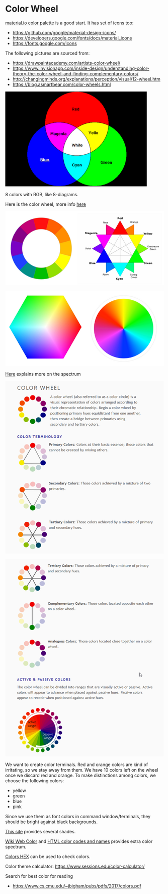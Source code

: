 # Color Wheel

[material.io color palette](https://material.io/archive/guidelines/style/color.html#color-color-palette) 
is a good start. It has set of icons too:
- https://github.com/google/material-design-icons/
- https://developers.google.com/fonts/docs/material_icons
- https://fonts.google.com/icons

The following pictures are sourced from:
- https://drawpaintacademy.com/artists-color-wheel/
- https://www.invisionapp.com/inside-design/understanding-color-theory-the-color-wheel-and-finding-complementary-colors/
- http://changingminds.org/explanations/perception/visual/12-wheel.htm
- https://blog.asmartbear.com/color-wheels.html

![rgb](rgb.png)

8 colors with RGB, like 8-diagrams.

Here is the color wheel, more info [here](https://en.wikipedia.org/wiki/Harmony_(color))

![color wheel](12_color_wheel.png)

![color cube](color_cube_disk.png)

[Here](https://worqx.com/color/color_wheel.htm) explains more on the spectrum

![cwe](color_wheel_explained.png)

![cwe](color_wheel_explained2.png)

We want to create color terminals.
Red and orange colors are kind of irritating, so we stay away from them.
We have 10 colors left on the wheel once we discard red and orange.
To make distinctions among colors, we choose the following colors:
- yellow
- green
- blue
- pink

Since we use them as font colors in command window/terminals, they should be
bright against black backgrounds.

[This site](https://graf1x.com/category/color-shades/) provides several shades.

[Wiki Web Color](https://en.wikipedia.org/wiki/Web_colors) and
[HTML color codes and names](https://www.computerhope.com/htmcolor.htm#color-codes)
provides extra color spectrum.

[Colors HEX](https://www.w3schools.com/colors/colors_hexadecimal.asp) can be used
to check colors.

Color theme calculator: https://www.sessions.edu/color-calculator/

Search for best color for reading
- https://www.cs.cmu.edu/~jbigham/pubs/pdfs/2017/colors.pdf
